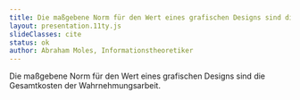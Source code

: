 ```yaml
---
title: Die maßgebene Norm für den Wert eines grafischen Designs sind die Gesamtkosten der Wahrnehmungsarbeit.
layout: presentation.11ty.js
slideClasses: cite
status: ok
author: Abraham Moles, Informationstheoretiker
---
```


Die maßgebene Norm für den Wert eines grafischen Designs sind die Gesamtkosten der Wahrnehmungsarbeit.
